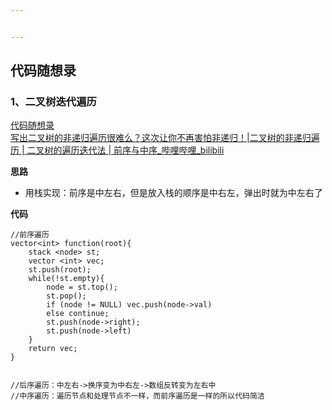 ```yaml
---


---
```


<h2 id="代码随想录">代码随想录</h2>
<h3 id="、二叉树迭代遍历">1、二叉树迭代遍历</h3>
<p><a href="https://www.programmercarl.com/%E4%BA%8C%E5%8F%89%E6%A0%91%E7%9A%84%E8%BF%AD%E4%BB%A3%E9%81%8D%E5%8E%86.html#%E7%AE%97%E6%B3%95%E5%85%AC%E5%BC%80%E8%AF%BE">代码随想录</a><br>
<a href="https://www.bilibili.com/video/BV15f4y1W7i2?vd_source=96ef48634663967d0116e79abff26934&amp;spm_id_from=333.788.player.switch">写出二叉树的非递归遍历很难么？这次让你不再害怕非递归！|二叉树的非递归遍历 | 二叉树的遍历迭代法 | 前序与中序_哔哩哔哩_bilibili</a></p>
<p><strong>思路</strong></p>
<ul>
<li>用栈实现：前序是中左右，但是放入栈的顺序是中右左，弹出时就为中左右了</li>
</ul>
<p><strong>代码</strong></p>
<pre class=" language-c"><code class="prism  language-c"><span class="token comment">//前序遍历</span>
vector<span class="token operator">&lt;</span><span class="token keyword">int</span><span class="token operator">&gt;</span> <span class="token function">function</span><span class="token punctuation">(</span>root<span class="token punctuation">)</span><span class="token punctuation">{</span>
	stack <span class="token operator">&lt;</span>node<span class="token operator">&gt;</span> st<span class="token punctuation">;</span>
	vector <span class="token operator">&lt;</span><span class="token keyword">int</span><span class="token operator">&gt;</span> vec<span class="token punctuation">;</span>
	st<span class="token punctuation">.</span><span class="token function">push</span><span class="token punctuation">(</span>root<span class="token punctuation">)</span><span class="token punctuation">;</span>
	<span class="token keyword">while</span><span class="token punctuation">(</span><span class="token operator">!</span>st<span class="token punctuation">.</span>empty<span class="token punctuation">)</span><span class="token punctuation">{</span>
		node <span class="token operator">=</span> st<span class="token punctuation">.</span><span class="token function">top</span><span class="token punctuation">(</span><span class="token punctuation">)</span><span class="token punctuation">;</span>
		st<span class="token punctuation">.</span><span class="token function">pop</span><span class="token punctuation">(</span><span class="token punctuation">)</span><span class="token punctuation">;</span>
		<span class="token keyword">if</span> <span class="token punctuation">(</span>node <span class="token operator">!=</span> <span class="token constant">NULL</span><span class="token punctuation">)</span> vec<span class="token punctuation">.</span><span class="token function">push</span><span class="token punctuation">(</span>node<span class="token operator">-&gt;</span>val<span class="token punctuation">)</span>
		<span class="token keyword">else</span> <span class="token keyword">continue</span><span class="token punctuation">;</span>
		st<span class="token punctuation">.</span><span class="token function">push</span><span class="token punctuation">(</span>node<span class="token operator">-&gt;</span>right<span class="token punctuation">)</span><span class="token punctuation">;</span>
		st<span class="token punctuation">.</span><span class="token function">push</span><span class="token punctuation">(</span>node<span class="token operator">-&gt;</span>left<span class="token punctuation">)</span>
	<span class="token punctuation">}</span>
	<span class="token keyword">return</span> vec<span class="token punctuation">;</span>
<span class="token punctuation">}</span>

<span class="token comment">//后序遍历：中左右-&gt;换序变为中右左-&gt;数组反转变为左右中</span>
<span class="token comment">//中序遍历：遍历节点和处理节点不一样，而前序遍历是一样的所以代码简洁</span>
</code></pre>

